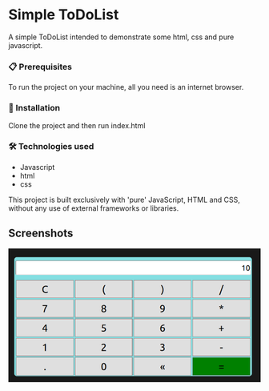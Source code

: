 # Simple ToDoList

A simple ToDoList intended to demonstrate some html, css and pure javascript.


### 📋 Prerequisites

To run the project on your machine, all you need is an internet browser.

### 🔧 Installation

Clone the project and then run index.html

### 🛠️ Technologies used

- Javascript 
- html
- css

This project is built exclusively with 'pure' JavaScript, HTML and CSS, without any use of external frameworks or libraries.

## Screenshots
![Calculator Image](https://github.com/RicardoCassio/Calculator/blob/master/screenshots/screen1.png)